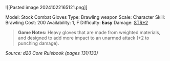 ![[Pasted image 20241022165121.png]]

Model: Stock Combat Gloves
Type: Brawling weapon
Scale: Character
Skill: Brawling
Cost: 200
Availability: 1, F
Difficulty: **Easy**
Damage: <u>STR+2</u>

> **Game Notes:** 
> Heavy gloves that are made from weighted materials, and designed to add more impact to an unarmed attack (+2 to punching damage).


*Source: d20 Core Rulebook (pages 131/133)*